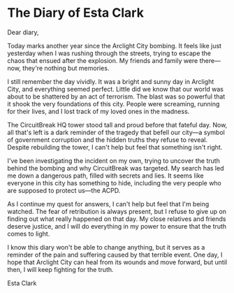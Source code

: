 # The Diary of Esta Clark

Dear diary,

Today marks another year since the Arclight City bombing. It feels like just yesterday when I was rushing through the streets, trying to escape the chaos that ensued after the explosion. My friends and family were there—now, they're nothing but memories.

I still remember the day vividly. It was a bright and sunny day in Arclight City, and everything seemed perfect. Little did we know that our world was about to be shattered by an act of terrorism. The blast was so powerful that it shook the very foundations of this city. People were screaming, running for their lives, and I lost track of my loved ones in the madness.

The CircuitBreak HQ tower stood tall and proud before that fateful day. Now, all that's left is a dark reminder of the tragedy that befell our city—a symbol of government corruption and the hidden truths they refuse to reveal. Despite rebuilding the tower, I can't help but feel that something isn't right.

I've been investigating the incident on my own, trying to uncover the truth behind the bombing and why CircuitBreak was targeted. My search has led me down a dangerous path, filled with secrets and lies. It seems like everyone in this city has something to hide, including the very people who are supposed to protect us—the ACPD.

As I continue my quest for answers, I can't help but feel that I'm being watched. The fear of retribution is always present, but I refuse to give up on finding out what really happened on that day. My close relatives and friends deserve justice, and I will do everything in my power to ensure that the truth comes to light.

I know this diary won't be able to change anything, but it serves as a reminder of the pain and suffering caused by that terrible event. One day, I hope that Arclight City can heal from its wounds and move forward, but until then, I will keep fighting for the truth.

Esta Clark